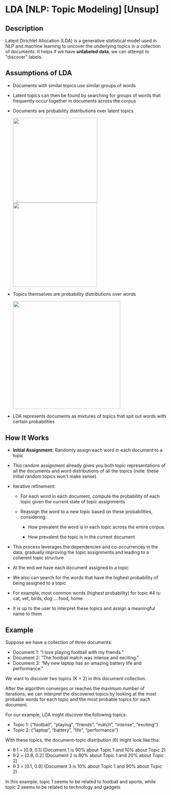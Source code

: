 # LDA [NLP: Topic Modeling] [Unsup]

## Description

Latent Dirichlet Allocation (LDA) is a generative statistical model used in NLP and machine learning to uncover the underlying topics in a collection of documents. It helps if we have **unlabeled data**, we can attempt to "discover" labels.

## Assumptions of LDA

- Documents with similar topics use similar groups of words
- Latent topics can then be found by searching for groups of words that frequently occur together in documents across the corpus
- Documents are probability distributions over latent topics

  <img src="image2.jpg" style="width:2.75006in" />

  <img src="image1.jpg" style="width:2.74655in" />

- Topics themselves are probability distributions over words

  <img src="image3.jpg" style="width:3.49953in" />

- LDA represents documents as mixtures of topics that spit out words with certain probabilities

## How It Works

- **Initial Assignment:** Randomly assign each word in each document to a topic
- This random assignment already gives you both topic representations of all the documents and word distributions of all the topics (note: these initial random topics won't make sense)
- Iterative refinement:

   - For each word in each document, compute the probability of each topic given the current state of topic assignments

   - Reassign the word to a new topic based on these probabilities, considering:

      - How prevalent the word is in each topic across the entire corpus.

      - How prevalent the topic is in the current document

- This process leverages the dependencies and co-occurrences in the data, gradually improving the topic assignments and leading to a coherent topic structure
- At the end we have each document assigned to a topic
- We also can search for the words that have the highest probability of being assigned to a topic
- For example, most common words (highest probability) for topic \#4 is: cat, vet, birds, dog ... food, home
- It is up to the user to interpret these topics and assign a meaningful name to them

## Example

Suppose we have a collection of three documents:

- Document 1: “I love playing football with my friends.”
- Document 2: “The football match was intense and exciting.”
- Document 3: “My new laptop has an amazing battery life and performance.”

We want to discover two topics (K = 2) in this document collection.

After the algorithm converges or reaches the maximum number of iterations, we can interpret the discovered topics by looking at the most probable words for each topic and the most probable topics for each document.

For our example, LDA might discover the following topics:

- Topic 1: {“football”, “playing”, “friends”, “match”, “intense”, “exciting”}
- Topic 2: {“laptop”, “battery”, “life”, “performance”}

With these topics, the document-topic distribution (θ) might look like this:

- ​​θ​ 1 = \[0.9, 0.1\] (Document 1 is 90% about Topic 1 and 10% about Topic 2)
- ​​θ​ 2 = \[0.8, 0.2\] (Document 2 is 80% about Topic 1 and 20% about Topic 2)
- ​​θ​ 3 = \[0.1, 0.9\] (Document 3 is 10% about Topic 1 and 90% about Topic 2)

In this example, topic 1 seems to be related to football and sports, while topic 2 seems to be related to technology and gadgets
